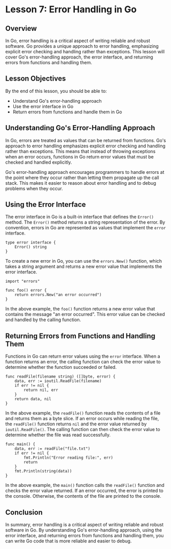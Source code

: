 # Lesson 7: Error Handling in Go

## Overview

In Go, error handling is a critical aspect of writing reliable and robust software. Go provides a unique approach to error handling, emphasizing explicit error checking and handling rather than exceptions. This lesson will cover Go's error-handling approach, the error interface, and returning errors from functions and handling them.

## Lesson Objectives

By the end of this lesson, you should be able to:

-   Understand Go's error-handling approach
-   Use the error interface in Go
-   Return errors from functions and handle them in Go

## Understanding Go's Error-Handling Approach

In Go, errors are treated as values that can be returned from functions. Go's approach to error handling emphasizes explicit error checking and handling rather than exceptions. This means that instead of throwing exceptions when an error occurs, functions in Go return error values that must be checked and handled explicitly.

Go's error-handling approach encourages programmers to handle errors at the point where they occur rather than letting them propagate up the call stack. This makes it easier to reason about error handling and to debug problems when they occur.

## Using the Error Interface

The error interface in Go is a built-in interface that defines the `Error()` method. The `Error()` method returns a string representation of the error. By convention, errors in Go are represented as values that implement the `error` interface.


    type error interface {
        Error() string
    } 

To create a new error in Go, you can use the `errors.New()` function, which takes a string argument and returns a new error value that implements the error interface.


    import "errors"

    func foo() error {
        return errors.New("an error occurred")
    } 

In the above example, the `foo()` function returns a new error value that contains the message "an error occurred". This error value can be checked and handled by the calling function.

## Returning Errors from Functions and Handling Them

Functions in Go can return error values using the `error` interface. When a function returns an error, the calling function can check the error value to determine whether the function succeeded or failed.


    func readFile(filename string) ([]byte, error) {
        data, err := ioutil.ReadFile(filename)
        if err != nil {
            return nil, err
        }
        return data, nil
    } 

In the above example, the `readFile()` function reads the contents of a file and returns them as a byte slice. If an error occurs while reading the file, the `readFile()` function returns `nil` and the error value returned by `ioutil.ReadFile()`. The calling function can then check the error value to determine whether the file was read successfully.


    func main() {
        data, err := readFile("file.txt")
        if err != nil {
            fmt.Println("Error reading file:", err)
            return
        }
        fmt.Println(string(data))
    }

In the above example, the `main()` function calls the `readFile()` function and checks the error value returned. If an error occurred, the error is printed to the console. Otherwise, the contents of the file are printed to the console.

## Conclusion

In summary, error handling is a critical aspect of writing reliable and robust software in Go. By understanding Go's error-handling approach, using the error interface, and returning errors from functions and handling them, you can write Go code that is more reliable and easier to debug.